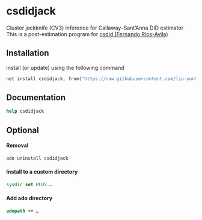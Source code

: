 # csdidjack
Cluster jackknife (CV3) inference for Callaway–Sant’Anna DID estimator  <br>
This is a post-estimation program for [csdid (Fernando Rios-Avila)](https://friosavila.github.io/playingwithstata/main_csdid.html)

## Installation 
install (or update) using the following command

```stata
net install csdidjack, from("https://raw.githubusercontent.com/liu-yunhan/csdidjack/main/") replace
```

## Documentation 
```stata
help csdidjack
```

## Optional

#### Removal 
```stata
ado uninstall csdidjack
```
#### Install to a custom directory
```stata
sysdir set PLUS …
```
#### Add ado directory
```stata
adopath ++ …
```
